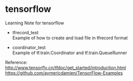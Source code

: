 # tensorflow  
Learning Note for tensorflow

- tfrecord_test  
Example of how to create and load file in tfrecord format

- coordinator_test  
Example of tf.train.Coordinator and tf.train.QueueRunner

Reference:  
http://www.tensorfly.cn/tfdoc/get_started/introduction.html  
https://github.com/aymericdamien/TensorFlow-Examples

